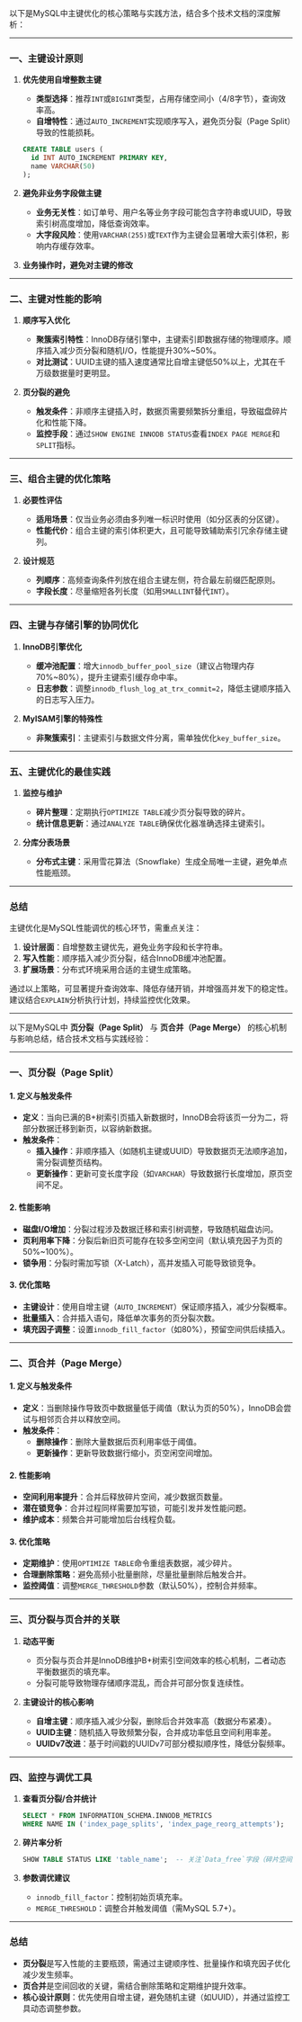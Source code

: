 以下是MySQL中主键优化的核心策略与实践方法，结合多个技术文档的深度解析：

---

### 一、**主键设计原则**
1. **优先使用自增整数主键**
    - **类型选择**：推荐`INT`或`BIGINT`类型，占用存储空间小（4/8字节），查询效率高。
    - **自增特性**：通过`AUTO_INCREMENT`实现顺序写入，避免页分裂（Page Split）导致的性能损耗。
   ```sql
   CREATE TABLE users (
     id INT AUTO_INCREMENT PRIMARY KEY,
     name VARCHAR(50)
   );
   ```

2. **避免非业务字段做主键**
    - **业务无关性**：如订单号、用户名等业务字段可能包含字符串或UUID，导致索引树高度增加，降低查询效率。
    - **大字段风险**：使用`VARCHAR(255)`或`TEXT`作为主键会显著增大索引体积，影响内存缓存效率。

3. **业务操作时，避免对主键的修改**
---

### 二、**主键对性能的影响**
1. **顺序写入优化**
    - **聚簇索引特性**：InnoDB存储引擎中，主键索引即数据存储的物理顺序。顺序插入减少页分裂和随机I/O，性能提升30%~50%。
    - **对比测试**：UUID主键的插入速度通常比自增主键低50%以上，尤其在千万级数据量时更明显。

2. **页分裂的避免**
    - **触发条件**：非顺序主键插入时，数据页需要频繁拆分重组，导致磁盘碎片化和性能下降。
    - **监控手段**：通过`SHOW ENGINE INNODB STATUS`查看`INDEX PAGE MERGE`和`SPLIT`指标。

---

### 三、**组合主键的优化策略**
1. **必要性评估**
    - **适用场景**：仅当业务必须由多列唯一标识时使用（如分区表的分区键）。
    - **性能代价**：组合主键的索引体积更大，且可能导致辅助索引冗余存储主键列。

2. **设计规范**
    - **列顺序**：高频查询条件列放在组合主键左侧，符合最左前缀匹配原则。
    - **字段长度**：尽量缩短各列长度（如用`SMALLINT`替代`INT`）。

---

### 四、**主键与存储引擎的协同优化**
1. **InnoDB引擎优化**
    - **缓冲池配置**：增大`innodb_buffer_pool_size`（建议占物理内存70%~80%），提升主键索引缓存命中率。
    - **日志参数**：调整`innodb_flush_log_at_trx_commit=2`，降低主键顺序插入的日志写入压力。

2. **MyISAM引擎的特殊性**
    - **非聚簇索引**：主键索引与数据文件分离，需单独优化`key_buffer_size`。

---

### 五、**主键优化的最佳实践**
1. **监控与维护**
    - **碎片整理**：定期执行`OPTIMIZE TABLE`减少页分裂导致的碎片。
    - **统计信息更新**：通过`ANALYZE TABLE`确保优化器准确选择主键索引。

2. **分库分表场景**
    - **分布式主键**：采用雪花算法（Snowflake）生成全局唯一主键，避免单点性能瓶颈。

---

### 总结
主键优化是MySQL性能调优的核心环节，需重点关注：
1. **设计层面**：自增整数主键优先，避免业务字段和长字符串。
2. **写入性能**：顺序插入减少页分裂，结合InnoDB缓冲池配置。
3. **扩展场景**：分布式环境采用合适的主键生成策略。

通过以上策略，可显著提升查询效率、降低存储开销，并增强高并发下的稳定性。建议结合`EXPLAIN`分析执行计划，持续监控优化效果。

---

以下是MySQL中 **页分裂（Page Split）** 与 **页合并（Page Merge）** 的核心机制与影响总结，结合技术文档与实践经验：

---

### 一、**页分裂（Page Split）**
#### 1. **定义与触发条件**
- **定义**：当向已满的B+树索引页插入新数据时，InnoDB会将该页一分为二，将部分数据迁移到新页，以容纳新数据。
- **触发条件**：
    - **插入操作**：非顺序插入（如随机主键或UUID）导致数据页无法顺序追加，需分裂调整页结构。
    - **更新操作**：更新可变长度字段（如`VARCHAR`）导致数据行长度增加，原页空间不足。

#### 2. **性能影响**
- **磁盘I/O增加**：分裂过程涉及数据迁移和索引树调整，导致随机磁盘访问。
- **页利用率下降**：分裂后新旧页可能存在较多空闲空间（默认填充因子为页的50%~100%）。
- **锁争用**：分裂时需加写锁（X-Latch），高并发插入可能导致锁竞争。

#### 3. **优化策略**
- **主键设计**：使用自增主键（`AUTO_INCREMENT`）保证顺序插入，减少分裂概率。
- **批量插入**：合并插入语句，降低单次事务的页分裂次数。
- **填充因子调整**：设置`innodb_fill_factor`（如80%），预留空间供后续插入。

---

### 二、**页合并（Page Merge）**
#### 1. **定义与触发条件**
- **定义**：当删除操作导致页中数据量低于阈值（默认为页的50%），InnoDB会尝试与相邻页合并以释放空间。
- **触发条件**：
    - **删除操作**：删除大量数据后页利用率低于阈值。
    - **更新操作**：更新导致数据行缩小，页空闲空间增加。

#### 2. **性能影响**
- **空间利用率提升**：合并后释放碎片空间，减少数据页数量。
- **潜在锁竞争**：合并过程同样需要加写锁，可能引发并发性能问题。
- **维护成本**：频繁合并可能增加后台线程负载。

#### 3. **优化策略**
- **定期维护**：使用`OPTIMIZE TABLE`命令重组表数据，减少碎片。
- **合理删除策略**：避免高频小批量删除，尽量批量删除后触发合并。
- **监控阈值**：调整`MERGE_THRESHOLD`参数（默认50%），控制合并频率。

---

### 三、**页分裂与页合并的关联**
1. **动态平衡**
    - 页分裂与页合并是InnoDB维护B+树索引空间效率的核心机制，二者动态平衡数据页的填充率。
    - 分裂可能导致物理存储顺序混乱，而合并可部分恢复连续性。

2. **主键设计的核心影响**
    - **自增主键**：顺序插入减少分裂，删除后合并效率高（数据分布紧凑）。
    - **UUID主键**：随机插入导致频繁分裂，合并成功率低且空间利用率差。
    - **UUIDv7改进**：基于时间戳的UUIDv7可部分模拟顺序性，降低分裂频率。

---

### 四、**监控与调优工具**
1. **查看页分裂/合并统计**
   ```sql
   SELECT * FROM INFORMATION_SCHEMA.INNODB_METRICS 
   WHERE NAME IN ('index_page_splits', 'index_page_reorg_attempts');
   ```

2. **碎片率分析**
   ```sql
   SHOW TABLE STATUS LIKE 'table_name';  -- 关注`Data_free`字段（碎片空间大小）
   ```

3. **参数调优建议**
    - `innodb_fill_factor`：控制初始页填充率。
    - `MERGE_THRESHOLD`：调整合并触发阈值（需MySQL 5.7+）。

---

### 总结
- **页分裂**是写入性能的主要瓶颈，需通过主键顺序性、批量操作和填充因子优化减少发生频率。
- **页合并**是空间回收的关键，需结合删除策略和定期维护提升效率。
- **核心设计原则**：优先使用自增主键，避免随机主键（如UUID），并通过监控工具动态调整参数。